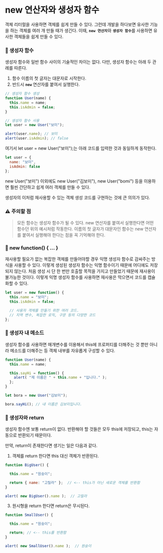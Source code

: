 # new 연산자와 생성자 함수

객체 리터럴을 사용하면 객체를 쉽게 만들 수 있다. 그런데 개발을 하다보면 유사한 기능을 하는 객체를 
여러 개 만들 때가 생긴다. 이때, <b>`new 연산자`</b>와 <b>`생성자 함수`</b>를 사용하면 유사한 객체들을 쉽게 만들 수 있다.

<h3>📌 생성자 함수</h3>

생성자 함수와 일반 함수 사이의 기술적인 차이는 없다. 다만, 생성자 함수는 아래 두 관례를 따른다.

1. 함수 이름의 첫 글자는 대문자로 시작한다.
2. 반드시 <b>`new`</b> 연산자를 붙여서 실행한다.

```javascript
// 생성자 함수 생성
function User(name) {
  this.name = name;
  this.isAdmin = false;
}

// 생성자 함수 사용
let user = new User("보미");

alert(user.name); // 보미
alert(user.isAdmin); // false
```

여기서 let user = new User("보미");는 아래 코드를 입력한 것과 동일하게 동작한다.

```javascript
let user = {
  name: "보미",
  isAdmin: false
};
```

new User("보미") 이외에도 new User("김보미"), new User("bomi") 등을 이용하면 
훨씬 간단하고 쉽게 여러 객체를 만들 수 있다.

생성자의 이처럼 재사용할 수 있는 객체 생성 코드를 구현하는 것에 큰 의의가 있다.

<h3>⚠️ 주의할 점</h3>

> 모든 함수는 생성자 함수가 될 수 있다. new 연산자를 붙여서 실행한다면 어떤 함수던 위의 예시처럼 작동한다.
> 이름의 첫 글자가 대문자인 함수는 new 연산자를 붙여서 실행해야 한다는 점을 꼭 기억해야 한다.

<h3>📌 new function() { ... }</h3>

재사용할 필요가 없는 복잡한 객체를 만들어야할 경우 익명 생성자 함수로 감싸주는 방식을 사용할 수 있다. 이렇게 
생성된 생성자 함수는 익명 함수이기 때문에 어디에도 저장되지 않는다. 처음 생성 시 단 한 번만 호출할 목적을 가지고
만들었기 때문에 재사용이 불가능한 것이다. 이렇게 익명 생성자 함수를 사용하면 재사용은 막으면서 코드를 캡슐화할 수 있다.

```javascript
let user = new function() {
  this.name = "보미";
  this.isAdmin = false;

  // 사용자 객체를 만들기 위한 여러 코드.
  // 지역 변수, 복잡한 로직, 구문 등의 다양한 코드
};
```

<h3>📌 생성자 내 메소드</h3>

생성자 함수를 사용하면 매개변수를 이용해서 this에 프로퍼티를 더해주는 것 뿐만 아니라 메소드를 더해주는 등 객체 내부를 자유롭게 구성할 수 있다.

```javascript
function User(name) {
  this.name = name;

  this.sayHi = function() {
    alert( "제 이름은 " + this.name + "입니다." );
  };
}

let bora = new User("김보미");

bora.sayHi(); // 내 이름은 김보미입니다.
```

<h3>📌 생성자와 return</h3>

생성자 함수엔 보통 return이 없다. 반환해야 할 것들은 모두 this에 저장되고, this는 자동으로 반환되기 때문이다.

만약, return이 존재한다면 생기는 일은 다음과 같다.

1. 객체를 return 한다면 this 대신 객체가 반환된다.

```javascript
function BigUser() {

  this.name = "원숭이";

  return { name: "고릴라" };  // <-- this가 아닌 새로운 객체를 반환함
}

alert( new BigUser().name );  // 고릴라
```

3. 원시형을 return 한다면 return은 무시된다.

```javascript
function SmallUser() {

  this.name = "원숭이";

  return; // <-- this를 반환함
}

alert( new SmallUser().name );  // 원숭이
```
